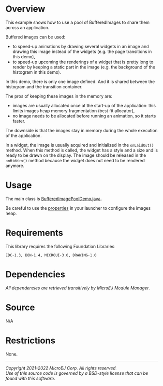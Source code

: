 # Overview

This example shows how to use a pool of BufferedImages to share them across an application.

Buffered images can be used:
- to speed-up animations by drawing several widgets in an image and drawing this image instead of the widgets (e.g. the page transitions in this demo),
- to speed-up upcoming the renderings of a widget that is pretty long to render by keeping a static part in the image (e.g. the background of the histogram in this demo).

In this demo, there is only one image defined. And it is shared between the histogram and the transition container.

The pros of keeping these images in the memory are:

- images are usually allocated once at the start-up of the application: this limits images heap memory fragmentation (best fit allocator),
- no image needs to be allocated before running an animation, so it starts faster.

The downside is that the images stay in memory during the whole execution of the application.

In a widget, the image is usually acquired and initialized in the `onLaidOut()` method.
When this method is called, the widget has a style and a size and is ready to be drawn on the display.
The image should be released in the `onHidden()` method because the widget does not need to be rendered anymore.

# Usage

The main class is [BufferedImagePoolDemo.java](src/main/java/com/microej/example/mwt/bufferedimagepool/BufferedImagePoolDemo.java).

Be careful to use the [properties](build/common.properties) in your launcher to configure the images heap.

# Requirements

This library requires the following Foundation Libraries:

    EDC-1.3, BON-1.4, MICROUI-3.0, DRAWING-1.0

# Dependencies

_All dependencies are retrieved transitively by MicroEJ Module Manager_.

# Source

N/A

# Restrictions

None.

---  
_Copyright 2021-2022 MicroEJ Corp. All rights reserved._  
_Use of this source code is governed by a BSD-style license that can be found with this software._  
